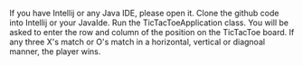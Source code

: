 If you have Intellij or any Java IDE, please open it. 
Clone the github code into Intellij or your JavaIde. 
Run the TicTacToeApplication class. 
You will be asked to enter the row and column of the position on the TicTacToe board. 
If any three X's match or O's match in a horizontal, vertical or diagnoal manner, the player wins. 
